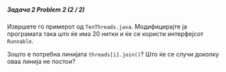 ##### Задача 2 Problem 2 (2 / 2)
Извршете го примерот од `TenThreads.java`. Модифицирајте ја програмата така што ќе има 20 нитки и ќе се користи интерфејсот `Runnable`.

Зошто е потребна линијата `threads[i].join()`? Што ќе се случи доколку оваа линија не постои?